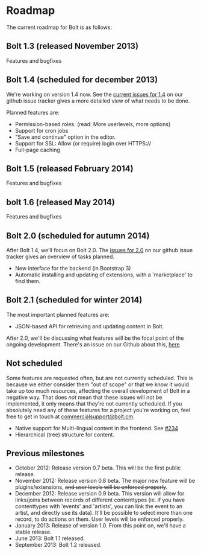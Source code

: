 Roadmap
=======

The current roadmap for Bolt is as follows:

Bolt 1.3 (released November 2013)
------------------------------

Features and bugfixes

Bolt 1.4 (scheduled for december 2013)
--------------------------------------
We're working on version 1.4 now. See the [current issues for
1.4](https://github.com/bolt/bolt/issues?milestone=12) on our github issue tracker gives a
more detailed view of what needs to be done.

Planned features are:

 - Permission-based roles. (read: More userlevels, more options)
 - Support for cron jobs
 - "Save and continue" option in the editor.
 - Support for SSL: Allow (or require) login over HTTPS://
 - Full-page caching

Bolt 1.5 (released February 2014)
---------------------------------

Features and bugfixes


bolt 1.6 (released May 2014)
------------------------------

Features and bugfixes


Bolt 2.0 (scheduled for autumn 2014)
-----------------------------------
After Bolt 1.4, we'll focus on Bolt 2.0. The [issues for
2.0](https://github.com/bolt/bolt/issues?milestone=13) on our github issue tracker gives
an overview of tasks planned.

 - New interface for the backend (in Bootstrap 3)
 - Automatic installing and updating of extensions, with a 'marketplace' to find them.

Bolt 2.1 (scheduled for winter 2014)
-----------------------------------
The most important planned features are:

 - JSON-based API for retrieving and updating content in Bolt.


After 2.0, we'll be discussing what features will be the focal point of the
ongoing development. There's an issue on our Github about this,
[here](https://github.com/bolt/bolt/issues/1913)

Not scheduled
-------------
Some features are requested often, but are not currently scheduled. This is because we
either consider them "out of scope" or that we know it would take up too much resources,
affecting the overall development of Bolt in a negative way. That does _not_ mean that
these issues will not be implemented, it only means that they're not currently scheduled.
If you absolutely need any of these features for a project you're working on, feel free to
get in touch at [commercialsupport@bolt.cm](mailto:commercialsupport@bolt.cm).

  - Native support for Multi-lingual content in the frontend. See [#234](http://github.com/bolt/bolt/issues/234)
  - Hierarchical (tree) structure for content.



Previous milestones
-------------------

  - October 2012: Release version 0.7 beta. This will be the first public release.
  - November 2012: Release version 0.8 beta. The major new feature will be plugins/extensions, <del>and user levels will be enforced properly</del>.
  - December 2012: Release version 0.9 beta. This version will allow for links/joins between records of different
    contenttypes (ie. if you have contenttypes with 'events' and 'artists', you can link the event to an artist, and
    directly use its data). It'll be possible to select more than one record, to do actions on them. User levels will be enforced properly. 
  - January 2013: Release of version 1.0. From this point on, we'll have a stable release.
  - June 2013: Bolt 1.1 released.
  - September 2013: Bolt 1.2 released.
